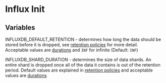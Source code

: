 # Influx Init

## Variables
INFLUXDB_DEFAULT_RETENTION - determines how long the data should be stored
before it is dropped, see [retention policies][1] for more detail.
Acceptable values are [durations][2] and `INF` for infinite (Default: `INF`)

INFLUXDB_SHARD_DURATION - determines the size of data shards. An entire shard
is dropped once all of the data it contains is out of the retention period.
Default values are explained in [retention policies][1] and acceptable values
are [durations][2]

[1]: https://docs.influxdata.com/influxdb/v1.3/query_language/database_management/#retention-policy-management
[2]: https://docs.influxdata.com/influxdb/v1.3/query_language/spec/#durations

